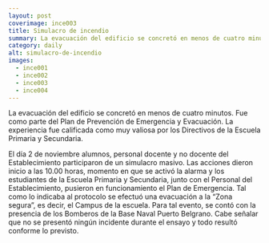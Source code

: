 ```yaml
---
layout: post
coverimage: ince003
title: Simulacro de incendio
summary: La evacuación del edificio se concretó en menos de cuatro minutos. Fue como parte del Plan de Prevención de Emergencia y Evacuación. La experiencia fue calificada como muy valiosa por los Directivos de la Escuela Primaria y Secundaria.
category: daily
alt: simulacro-de-incendio
images:
  - ince001
  - ince002
  - ince003
  - ince004
---
```


La evacuación del edificio se concretó en menos de cuatro minutos. Fue como parte del Plan de Prevención de Emergencia y Evacuación. La experiencia fue calificada como muy valiosa por los Directivos de la Escuela Primaria y Secundaria.

El día 2 de noviembre alumnos, personal docente y no docente del Establecimiento participaron de un simulacro masivo. Las acciones dieron inicio a las 10.00 horas, momento en que se activó la alarma y los estudiantes de la Escuela Primaria y Secundaria, junto con el Personal del Establecimiento, pusieron en funcionamiento el Plan de Emergencia. Tal como lo indicaba al protocolo se efectuó una evacuación a la “Zona segura”, es decir, el Campus de la escuela. Para tal evento, se contó con la presencia de los Bomberos de la Base Naval Puerto Belgrano.
Cabe señalar que no se presentó ningún incidente durante el ensayo y todo resultó conforme lo previsto.
